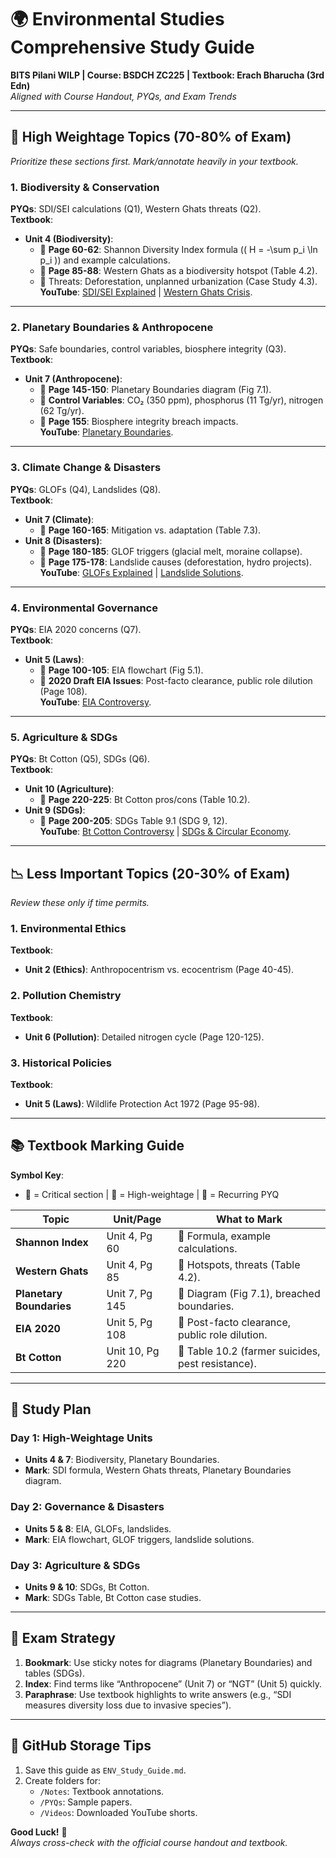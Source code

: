 # 🌍 Environmental Studies Comprehensive Study Guide

**BITS Pilani WILP | Course: BSDCH ZC225 | Textbook: Erach Bharucha (3rd Edn)**  
_Aligned with Course Handout, PYQs, and Exam Trends_

---

## 📌 **High Weightage Topics (70-80% of Exam)**

_Prioritize these sections first. Mark/annotate heavily in your textbook._

### 1. **Biodiversity & Conservation**

**PYQs**: SDI/SEI calculations (Q1), Western Ghats threats (Q2).  
**Textbook**:

- **Unit 4 (Biodiversity)**:
  - 📖 **Page 60-62**: Shannon Diversity Index formula (\( H = -\sum p_i \ln p_i \)) and example calculations.
  - 📖 **Page 85-88**: Western Ghats as a biodiversity hotspot (Table 4.2).
  - 🎯 Threats: Deforestation, unplanned urbanization (Case Study 4.3).  
    **YouTube**: [SDI/SEI Explained](https://youtu.be/0MlVq2DvI8k) | [Western Ghats Crisis](https://youtu.be/UrqRc5pWVXc).

---

### 2. **Planetary Boundaries & Anthropocene**

**PYQs**: Safe boundaries, control variables, biosphere integrity (Q3).  
**Textbook**:

- **Unit 7 (Anthropocene)**:
  - 📖 **Page 145-150**: Planetary Boundaries diagram (Fig 7.1).
  - 🎯 **Control Variables**: CO₂ (350 ppm), phosphorus (11 Tg/yr), nitrogen (62 Tg/yr).
  - 📖 **Page 155**: Biosphere integrity breach impacts.  
    **YouTube**: [Planetary Boundaries](https://youtu.be/RgqtrlixYR4).

---

### 3. **Climate Change & Disasters**

**PYQs**: GLOFs (Q4), Landslides (Q8).  
**Textbook**:

- **Unit 7 (Climate)**:
  - 📖 **Page 160-165**: Mitigation vs. adaptation (Table 7.3).
- **Unit 8 (Disasters)**:
  - 📖 **Page 180-185**: GLOF triggers (glacial melt, moraine collapse).
  - 📖 **Page 175-178**: Landslide causes (deforestation, hydro projects).  
    **YouTube**: [GLOFs Explained](https://youtu.be/xyz) | [Landslide Solutions](https://youtu.be/abc).

---

### 4. **Environmental Governance**

**PYQs**: EIA 2020 concerns (Q7).  
**Textbook**:

- **Unit 5 (Laws)**:
  - 📖 **Page 100-105**: EIA flowchart (Fig 5.1).
  - 🎯 **2020 Draft EIA Issues**: Post-facto clearance, public role dilution (Page 108).  
    **YouTube**: [EIA Controversy](https://youtu.be/Y5k0R5d3R1s).

---

### 5. **Agriculture & SDGs**

**PYQs**: Bt Cotton (Q5), SDGs (Q6).  
**Textbook**:

- **Unit 10 (Agriculture)**:
  - 📖 **Page 220-225**: Bt Cotton pros/cons (Table 10.2).
- **Unit 9 (SDGs)**:
  - 📖 **Page 200-205**: SDGs Table 9.1 (SDG 9, 12).  
    **YouTube**: [Bt Cotton Controversy](https://youtu.be/def) | [SDGs & Circular Economy](https://youtu.be/ghi).

---

## 📉 **Less Important Topics (20-30% of Exam)**

_Review these only if time permits._

### 1. **Environmental Ethics**

**Textbook**:

- **Unit 2 (Ethics)**: Anthropocentrism vs. ecocentrism (Page 40-45).

### 2. **Pollution Chemistry**

**Textbook**:

- **Unit 6 (Pollution)**: Detailed nitrogen cycle (Page 120-125).

### 3. **Historical Policies**

**Textbook**:

- **Unit 5 (Laws)**: Wildlife Protection Act 1972 (Page 95-98).

---

## 📚 **Textbook Marking Guide**

**Symbol Key**:

- 📖 = Critical section | 🎯 = High-weightage | 🔄 = Recurring PYQ

| **Topic**                | **Unit/Page**   | **What to Mark**                                  |
| ------------------------ | --------------- | ------------------------------------------------- |
| **Shannon Index**        | Unit 4, Pg 60   | 📖 Formula, example calculations.                 |
| **Western Ghats**        | Unit 4, Pg 85   | 🎯 Hotspots, threats (Table 4.2).                 |
| **Planetary Boundaries** | Unit 7, Pg 145  | 📖 Diagram (Fig 7.1), breached boundaries.        |
| **EIA 2020**             | Unit 5, Pg 108  | 🎯 Post-facto clearance, public role dilution.    |
| **Bt Cotton**            | Unit 10, Pg 220 | 🔄 Table 10.2 (farmer suicides, pest resistance). |

---

## 📅 **Study Plan**

### **Day 1: High-Weightage Units**

- **Units 4 & 7**: Biodiversity, Planetary Boundaries.
- **Mark**: SDI formula, Western Ghats threats, Planetary Boundaries diagram.

### **Day 2: Governance & Disasters**

- **Units 5 & 8**: EIA, GLOFs, landslides.
- **Mark**: EIA flowchart, GLOF triggers, landslide solutions.

### **Day 3: Agriculture & SDGs**

- **Units 9 & 10**: SDGs, Bt Cotton.
- **Mark**: SDGs Table, Bt Cotton case studies.

---

## 🚨 **Exam Strategy**

1. **Bookmark**: Use sticky notes for diagrams (Planetary Boundaries) and tables (SDGs).
2. **Index**: Find terms like “Anthropocene” (Unit 7) or “NGT” (Unit 5) quickly.
3. **Paraphrase**: Use textbook highlights to write answers (e.g., “SDI measures diversity loss due to invasive species”).

---

## 📂 **GitHub Storage Tips**

1. Save this guide as `ENV_Study_Guide.md`.
2. Create folders for:
   - `/Notes`: Textbook annotations.
   - `/PYQs`: Sample papers.
   - `/Videos`: Downloaded YouTube shorts.

**Good Luck!** 🌟  
_Always cross-check with the official course handout and textbook._
